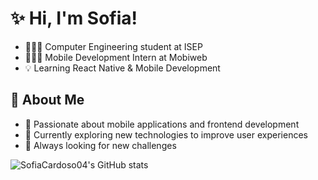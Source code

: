 # ✨ Hi, I'm Sofia! 

 - 👩🏻‍🎓 Computer Engineering student at ISEP
 - 👩🏻‍💻 Mobile Development Intern at Mobiweb
 - 💡 Learning React Native & Mobile Development

## 🎯 About Me
 - 💭 Passionate about mobile applications and frontend development
 - 🌱 Currently exploring new technologies to improve user experiences
 - 📌 Always looking for new challenges

![SofiaCardoso04's GitHub stats](https://github-readme-stats.vercel.app/api?username=SofiaCardoso04&show_icons=true&theme=dracula)
